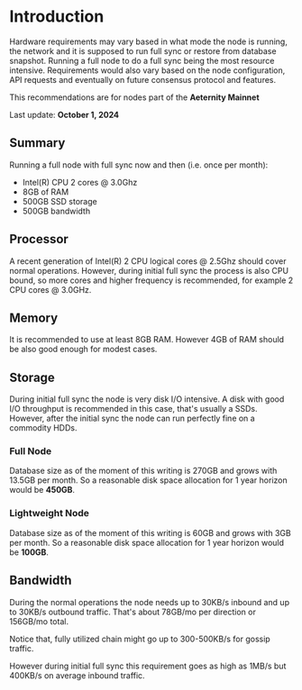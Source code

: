 # Introduction

Hardware requirements may vary based in what mode the node is running, the network and it is supposed to run full sync or restore from database snapshot. Running a full node to do a full sync being the most resource intensive.
Requirements would also vary based on the node configuration, API requests and eventually on future consensus protocol and features.

This recommendations are for nodes part of the **Aeternity Mainnet**

Last update: **October 1, 2024**

## Summary

Running a full node with full sync now and then (i.e. once per month):

- Intel(R) CPU 2 cores @ 3.0Ghz
- 8GB of RAM
- 500GB SSD storage
- 500GB bandwidth

## Processor

A recent generation of Intel(R) 2 CPU logical cores @ 2.5Ghz should cover normal operations.
However, during initial full sync the process is also CPU bound,
so more cores and higher frequency is recommended, for example 2 CPU cores @ 3.0GHz.

## Memory

It is recommended to use at least 8GB RAM.
However 4GB of RAM should be also good enough for modest cases.

## Storage

During initial full sync the node is very disk I/O intensive.
A disk with good I/O throughput is recommended in this case, that's usually a SSDs.
However, after the initial sync the node can run perfectly fine on a commodity HDDs.

### Full Node

Database size as of the moment of this writing is 270GB and grows with 13.5GB per month.
So a reasonable disk space allocation for 1 year horizon would be **450GB**.

### Lightweight Node

Database size as of the moment of this writing is 60GB and grows with 3GB per month.
So a reasonable disk space allocation for 1 year horizon would be **100GB**.

## Bandwidth

During the normal operations the node needs up to 30KB/s inbound and up to 30KB/s outbound traffic.
That's about 78GB/mo per direction or 156GB/mo total.

Notice that, fully utilized chain might go up to 300-500KB/s for gossip traffic.

However during initial full sync this requirement goes as high as 1MB/s but 400KB/s on average inbound traffic.
